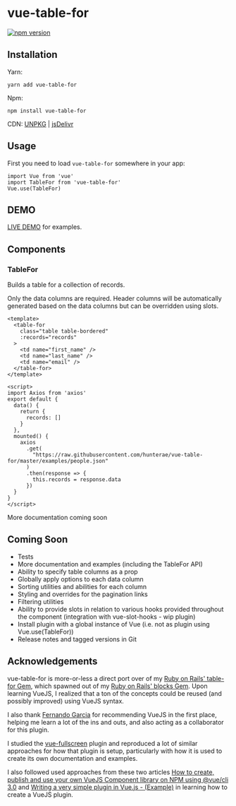 # vue-table-for

[![npm version](https://badge.fury.io/js/vue-table-for.svg)](https://badge.fury.io/js/vue-table-for)

## Installation

Yarn:

```
yarn add vue-table-for
```

Npm:

```
npm install vue-table-for
```

CDN: [UNPKG](https://unpkg.com/vue-table-for) | [jsDelivr](https://cdn.jsdelivr.net/npm/vue-table-for)

## Usage

First you need to load `vue-table-for` somewhere in your app:

```
import Vue from 'vue'
import TableFor from 'vue-table-for'
Vue.use(TableFor)
```

## DEMO

[LIVE DEMO](https://hunterae.github.io/vue-table-for/) for examples.

## Components

### TableFor

Builds a table for a collection of records.

Only the data columns are required. Header columns will be automatically generated based on the data columns but can be overridden using slots.

```
<template>
  <table-for
    class="table table-bordered"
    :records="records"
  >
    <td name="first_name" />
    <td name="last_name" />
    <td name="email" />
  </table-for>
</template>

<script>
import Axios from 'axios'
export default {
  data() {
    return {
      records: []
    }
  },
  mounted() {
    axios
      .get(
        "https://raw.githubusercontent.com/hunterae/vue-table-for/master/examples/people.json"
      )
      .then(response => {
        this.records = response.data
      })
  }
}
</script>
```

More documentation coming soon

## Coming Soon

- Tests
- More documentation and examples (including the TableFor API)
- Ability to specify table columns as a prop
- Globally apply options to each data column
- Sorting utilities and abilities for each column
- Styling and overrides for the pagination links
- Filtering utilities
- Ability to provide slots in relation to various hooks provided throughout the component (integration with vue-slot-hooks - wip plugin)
- Install plugin with a global instance of Vue (i.e. not as plugin using Vue.use(TableFor))
- Release notes and tagged versions in Git

## Acknowledgements

vue-table-for is more-or-less a direct port over of my [Ruby on Rails' table-for Gem](https://github.com/hunterae/table-for), which spawned out of my [Ruby on Rails' blocks Gem](https://github.com/hunterae/blocks). Upon learning VueJS, I realized that a ton of the concepts could be reused (and possibly improved) using VueJS syntax.

I also thank [Fernando Garcia](https://github.com/fernandoagarcia) for recommending VueJS in the first place, helping me learn a lot of the ins and outs, and also acting as a collaborator for this plugin.

I studied the [vue-fullscreen](https://github.com/mirari/vue-fullscreen) plugin and reproduced a lot of similar approaches for how that plugin is setup, particularly with how it is used to create its own documentation and examples.

I also followed used approaches from these two articles [How to create, publish and use your own VueJS Component library on NPM using @vue/cli 3.0](https://medium.com/justfrontendthings/how-to-create-and-publish-your-own-vuejs-component-library-on-npm-using-vue-cli-28e60943eed3) and [Writing a very simple plugin in Vue.js - (Example)](https://dev.to/nkoik/writing-a-very-simple-plugin-in-vuejs---example-8g8) in learning how to create a VueJS plugin.
